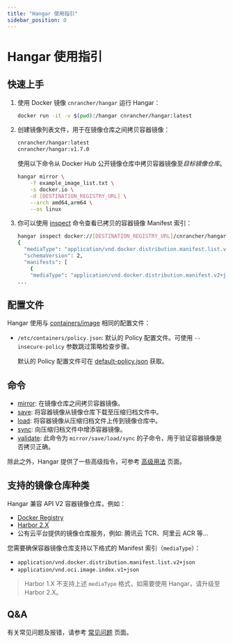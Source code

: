 ```yaml
---
title: "Hangar 使用指引"
sidebar_position: 0
---
```


# Hangar 使用指引

## 快速上手

1. 使用 Docker 镜像 `cnrancher/hangar` 运行 Hangar：
    ```bash
    docker run -it -v $(pwd):/hangar cnrancher/hangar:latest
    ```
1. 创建镜像列表文件，用于在镜像仓库之间拷贝容器镜像：

    ```txt title="example_image_list.txt"
    cnrancher/hangar:latest
    cnrancher/hangar:v1.7.0
    ```

    使用以下命令从 Docker Hub 公开镜像仓库中拷贝容器镜像至*目标镜像仓库*。

    ```bash
    hangar mirror \
        -f example_image_list.txt \
        -s docker.io \
        -d [DESTINATION_REGISTRY_URL] \
        --arch amd64,arm64 \
        --os linux
    ```

1. 你可以使用 [inspect](/v1.7/advanced/inspect) 命令查看已拷贝的容器镜像 Manifest 索引：

    ```sh
    hangar inspect docker://[DESTINATION_REGISTRY_URL]/cnrancher/hangar:latest --raw
    {
      "mediaType": "application/vnd.docker.distribution.manifest.list.v2+json",
      "schemaVersion": 2,
      "manifests": [
        {
        "mediaType": "application/vnd.docker.distribution.manifest.v2+json",
    ...
    ```

## 配置文件

Hangar 使用与 [containers/image](https://github.com/containers/image/tree/main/docs) 相同的配置文件：

- `/etc/containers/policy.json`: 默认的 Policy 配置文件。可使用 `--insecure-policy` 参数跳过策略检查步骤。

    默认的 Policy 配置文件可在 [default-policy.json](https://github.com/cnrancher/hangar/blob/main/package/default-policy.json) 获取。

## 命令

- [mirror](/v1.7/mirror/mirror): 在镜像仓库之间拷贝容器镜像。
- [save](/v1.7/save/save): 将容器镜像从镜像仓库下载至压缩归档文件中。
- [load](/v1.7/load/load): 将容器镜像从压缩归档文件上传到镜像仓库中。
- [sync](/v1.7/sync/sync): 向压缩归档文件中增添容器镜像。
- [validate](/v1.7/advanced/validate): 此命令为 `mirror/save/load/sync` 的子命令，用于验证容器镜像是否拷贝正确。

除此之外，Hangar 提供了一些高级指令，可参考 [高级用法](/v1.7/advanced) 页面。

## 支持的镜像仓库种类

Hangar 兼容 API V2 容器镜像仓库，例如：
- [Docker Registry](https://docs.docker.com/registry/)
- [Harbor 2.X](https://goharbor.io/docs/)
- 公有云平台提供的镜像仓库服务，例如: 腾讯云 TCR、阿里云 ACR 等...

您需要确保容器镜像仓库支持以下格式的 Manifest 索引（`mediaType`）：
- `application/vnd.docker.distribution.manifest.list.v2+json`
- `application/vnd.oci.image.index.v1+json`

> Harbor 1.X 不支持上述 `mediaType` 格式，如需要使用 Hangar，请升级至 Harbor 2.X。

## Q&A

有关常见问题及报错，请参考 [常见问题](/v1.7/questions) 页面。
